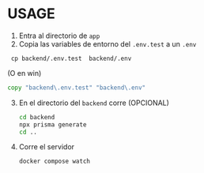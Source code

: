 # **USAGE**

1. Entra al directorio de `app`
2. Copia las variables de entorno  del `.env.test` a un `.env`
  ```zh
   cp backend/.env.test  backend/.env
   ```
(O en win)
```cmd
copy "backend\.env.test" "backend\.env"
```

3. En el directorio del `backend` corre (OPCIONAL)
   
   ```bash
   cd backend
   npx prisma generate
   cd ..
   ```
   
4. Corre el servidor 
   
   ```bash
   docker compose watch
   ```

